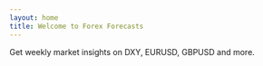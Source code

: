 ```yaml
---
layout: home
title: Welcome to Forex Forecasts
---
```


Get weekly market insights on DXY, EURUSD, GBPUSD and more.
